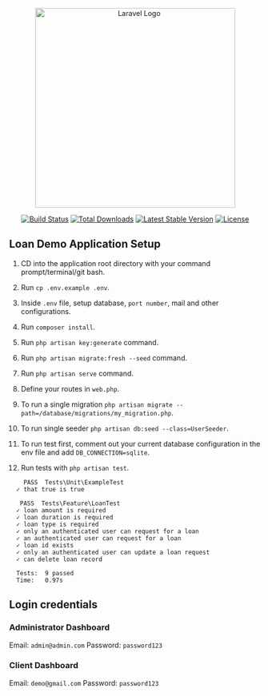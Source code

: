 <p align="center"><a href="https://laravel.com" target="_blank"><img src="https://raw.githubusercontent.com/laravel/art/master/logo-lockup/5%20SVG/2%20CMYK/1%20Full%20Color/laravel-logolockup-cmyk-red.svg" width="400" alt="Laravel Logo"></a></p>

<p align="center">
<a href="https://travis-ci.org/laravel/framework"><img src="https://travis-ci.org/laravel/framework.svg" alt="Build Status"></a>
<a href="https://packagist.org/packages/laravel/framework"><img src="https://img.shields.io/packagist/dt/laravel/framework" alt="Total Downloads"></a>
<a href="https://packagist.org/packages/laravel/framework"><img src="https://img.shields.io/packagist/v/laravel/framework" alt="Latest Stable Version"></a>
<a href="https://packagist.org/packages/laravel/framework"><img src="https://img.shields.io/packagist/l/laravel/framework" alt="License"></a>
</p>

## Loan Demo Application Setup

1. CD into the application root directory with your command prompt/terminal/git bash.

2. Run `cp .env.example .env`.

3. Inside `.env` file, setup database, `port number`, mail and other configurations.

4. Run `composer install`.

5. Run `php artisan key:generate` command.

6. Run `php artisan migrate:fresh --seed` command.

7. Run `php artisan serve` command.

8. Define your routes in `web.php`.

9. To run a single migration `php artisan migrate --path=/database/migrations/my_migration.php`.

10. To run single seeder `php artisan db:seed --class=UserSeeder`.
    
11. To run test first, comment out your current database configuration in the env file and add `DB_CONNECTION=sqlite`.

12. Run tests with `php artisan test`.

```
    PASS  Tests\Unit\ExampleTest
  ✓ that true is true

   PASS  Tests\Feature\LoanTest
  ✓ loan amount is required
  ✓ loan duration is required
  ✓ loan type is required
  ✓ only an authenticated user can request for a loan
  ✓ an authenticated user can request for a loan
  ✓ loan id exists
  ✓ only an authenticated user can update a loan request
  ✓ can delete loan record

  Tests:  9 passed
  Time:   0.97s
```

## Login credentials

### Administrator Dashboard

Email: `admin@admin.com`
Password: `password123`

### Client Dashboard

Email: `demo@gmail.com`
Password: `password123`
